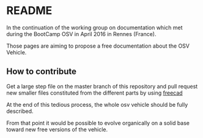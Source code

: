 README 
======

In the continuation of the working group on documentation which 
met during the BootCamp OSV in April 2016 in Rennes (France). 

Those pages are aiming to propose a free documentation about the OSV Vehicle.

How to contribute
-----------------

Get a large step file on the master branch of this repository and pull request new smaller files constituted from the different parts by using [freecad](http://www.freecadweb.org/)

At the end of this tedious process, the whole osv vehicle should be fully described.

From that point it would be possible to evolve organically on a solid base toward new free versions of the vehicle. 
